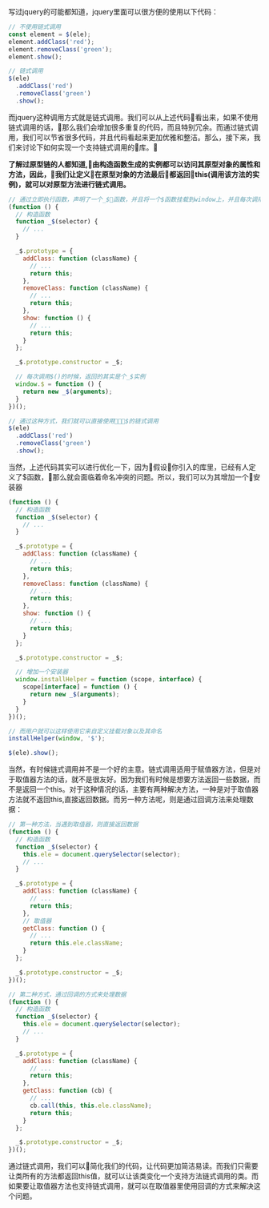写过jquery的可能都知道，jquery里面可以很方便的使用以下代码：

```js
// 不使用链式调用
const element = $(ele);
element.addClass('red');
element.removeClass('green');
element.show();

// 链式调用
$(ele)
  .addClass('red')
  .removeClass('green')
  .show();
```

而jquery这种调用方式就是链式调用。我们可以从上述代码看出来，如果不使用链式调用的话，那么我们会增加很多重复的代码，而且特别冗余。而通过链式调用，我们可以节省很多代码，并且代码看起来更加优雅和整洁。那么，接下来，我们来讨论下如何实现一个支持链式调用的库。

**了解过原型链的人都知道,由构造函数生成的实例都可以访问其原型对象的属性和方法，因此，我们让定义在原型对象的方法最后都返回this(调用该方法的实例)，就可以对原型方法进行链式调用。**

```js
// 通过立即执行函数，声明了一个_$函数，并且将一个$函数挂载到window上，并且每次调用$()的时候，返回的其实是个_$实例，由于原型对象方法里，执行最后都会返回一个this,因此就可以执行链式调用。
(function () {
  // 构造函数
  function _$(selector) {
    // ...
  }

  _$.prototype = {
    addClass: function (className) {
      // ...
      return this;
    },
    removeClass: function (className) {
      // ...
      return this;
    },
    show: function () {
      // ...
      return this;
    }
  };

  _$.prototype.constructor = _$;

  // 每次调用$()的时候，返回的其实是个_$实例
  window.$ = function () {
    return new _$(arguments);
  }
})();

// 通过这种方式，我们就可以直接使用$的链式调用
$(ele)
  .addClass('red')
  .removeClass('green')
  .show();
```

当然，上述代码其实可以进行优化一下，因为假设你引入的库里，已经有人定义了$函数，那么就会面临着命名冲突的问题。所以，我们可以为其增加一个安装器

```js
(function () {
  // 构造函数
  function _$(selector) {
    // ...
  }

  _$.prototype = {
    addClass: function (className) {
      // ...
      return this;
    },
    removeClass: function (className) {
      // ...
      return this;
    },
    show: function () {
      // ...
      return this;
    }
  };

  _$.prototype.constructor = _$;

  // 增加一个安装器
  window.installHelper = function (scope, interface) {
    scope[interface] = function () {
      return new _$(arguments);
    }
  }
})();

// 而用户就可以这样使用它来自定义挂载对象以及其命名
installHelper(window, '$');

$(ele).show();
```

当然，有时候链式调用并不是一个好的主意。链式调用适用于赋值器方法，但是对于取值器方法的话，就不是很友好。因为我们有时候是想要方法返回一些数据，而不是返回一个this。对于这种情况的话，主要有两种解决方法，一种是对于取值器方法就不返回this,直接返回数据。而另一种方法呢，则是通过回调方法来处理数据：

```js
// 第一种方法，当遇到取值器，则直接返回数据
(function () {
  // 构造函数
  function _$(selector) {
    this.ele = document.querySelector(selector);
    // ...
  }

  _$.prototype = {
    addClass: function (className) {
      // ...
      return this;
    },
    // 取值器
    getClass: function () {
      // ...
      return this.ele.className;
    }
  };

  _$.prototype.constructor = _$;
})();

// 第二种方式，通过回调的方式来处理数据
(function () {
  // 构造函数
  function _$(selector) {
    this.ele = document.querySelector(selector);
    // ...
  }

  _$.prototype = {
    addClass: function (className) {
      // ...
      return this;
    },
    getClass: function (cb) {
      // ...
      cb.call(this, this.ele.className);
      return this;
    }
  };

  _$.prototype.constructor = _$;
})();
```

通过链式调用，我们可以简化我们的代码，让代码更加简洁易读。而我们只需要让类所有的方法都返回this值，就可以让该类变化一个支持方法链式调用的类。而如果要让取值器方法也支持链式调用，就可以在取值器里使用回调的方式来解决这个问题。